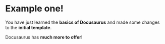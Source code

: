 
# Example one!

You have just learned the **basics of Docusaurus** and made some changes to the **initial template**.

Docusaurus has **much more to offer**!

